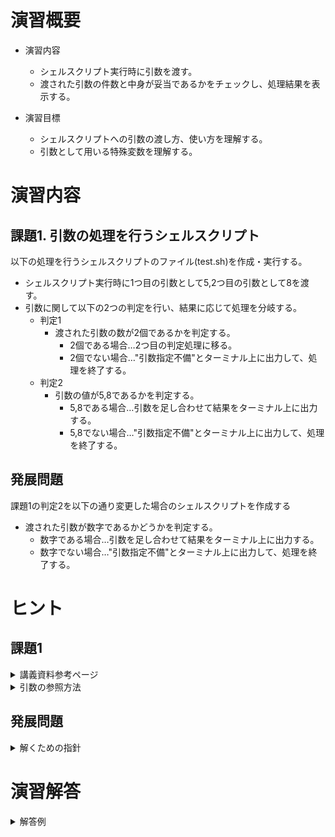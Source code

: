 # 演習概要
- 演習内容
  - シェルスクリプト実行時に引数を渡す。
  - 渡された引数の件数と中身が妥当であるかをチェックし、処理結果を表示する。

- 演習目標
  - シェルスクリプトへの引数の渡し方、使い方を理解する。
  - 引数として用いる特殊変数を理解する。


# 演習内容

## 課題1. 引数の処理を行うシェルスクリプト
以下の処理を行うシェルスクリプトのファイル(test.sh)を作成・実行する。  
  - シェルスクリプト実行時に1つ目の引数として5,2つ目の引数として8を渡す。
  - 引数に関して以下の2つの判定を行い、結果に応じて処理を分岐する。
    - 判定1
      - 渡された引数の数が2個であるかを判定する。
        - 2個である場合…2つ目の判定処理に移る。
        - 2個でない場合…"引数指定不備"とターミナル上に出力して、処理を終了する。
    - 判定2
      - 引数の値が5,8であるかを判定する。
        - 5,8である場合…引数を足し合わせて結果をターミナル上に出力する。
        - 5,8でない場合…"引数指定不備"とターミナル上に出力して、処理を終了する。

## 発展問題
課題1の判定2を以下の通り変更した場合のシェルスクリプトを作成する
- 渡された引数が数字であるかどうかを判定する。
    - 数字である場合…引数を足し合わせて結果をターミナル上に出力する。
    - 数字でない場合…"引数指定不備"とターミナル上に出力して、処理を終了する。

# ヒント
## 課題1
<details><summary>講義資料参考ページ</summary><div>

- 特殊変数
  - p39
</div></details>

<details><summary>引数の参照方法</summary><div>

特殊変数を使用することでシェルスクリプト内で参照できる  
例えば、コマンド`bash test.sh 5 8`という形式で実行されたシェルスクリプトの場合、
特殊変数`$#`、`$1`、`$2`をechoなどで出力してみると、それぞれ`2`、`5`、`8`という値となっていることがわかる。(各特殊変数の意味は講義資料p39参照)


</div></details>

## 発展問題
<details><summary>解くための指針</summary><div>

- 直接数字であるかどうかの判定はできないため、コマンド`expr`で計算を行いその終了ステータスで判定する。

</div></details>

# 演習解答  

<details><summary>解答例</summary><div>

## 課題1. 引数の処理を行うシェルスクリプト  解答例  
シェルスクリプトファイル"test.sh"をエディタから作成し、下記の内容を書き込む。  

``` sh
#!/bin/bash
if [ $# = 2 ] && [ $1 = 5 ] && [ $2 = 8 ]; then
  echo $(($1 + $2))
else
  echo "引数指定不備"
fi
```
<details><summary>課題1のシェルスクリプトの内容解説</summary><div>

- `$#`　…　引数の個数を参照する特殊変数。講義資料p39を参照。
- `$数字`　…　数字番目の引数の値を参照する特殊変数。講義資料p39を参照。
- `&&` …　複数条件の
</div></details>

test.shを実行する。  

```
$ bash test.sh 5 8
```

計算結果が表示されることを確認。  
(以下は上記の例の場合の表示)

```
13
```

引数の数が誤っている場合や渡された値が誤っている場合は"引数指定不備"と表示されることを確認する。

コマンド例  
```
$ bash test.sh 5
```

```
$ bash test.sh 5 7
```


出力結果を確認  

```
引数指定不備
```


## 引数の処理を行うシェルスクリプト(発展問題解答例)  

``` sh
#!/bin/bash
expr $1 + $2 > /dev/null 2>&1 # 計算処理を行いエラー結果は出力しない
RET=$? # exprの終了ステータスを代入する。計算結果が0以外の場合0が、計算結果が0の場合は1が代入される。

if [ $# = 2 ] && [ $RET = 0 ] || [ $RET = 1 ]; then
  echo $(($1 + $2))
else
  echo "引数指定不備"
fi
```

</div></details>